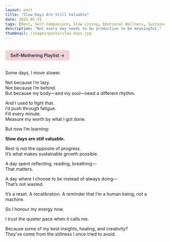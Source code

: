 ```yaml
---
layout: post
title: "Slow Days Are Still Valuable"
date: 2025-05-31
tags: [Rest, Self-Compassion, Slow Living, Emotional Wellness, Sustainable Growth]
description: "Not every day needs to be productive to be meaningful."
thumbnail: /images/posts/slow-days.jpg
---
```


<a href="https://music.youtube.com/playlist?list=PLuO5E1rh5RqIzePJeOjdXo62gwnYJ748_&si=NvtF0mzI9Sx2IoPu&shuffle=1" 
   target="_blank" 
   class="back-button"
   style="display:inline-block; margin: 1rem auto; background-color: #F4D3D8; color: #1A2D41; padding: 0.5rem 1rem; border-radius: 6px; font-weight: 600; text-decoration: none;">
  Self‑Mothering Playlist →
</a>

Some days, I move slower.

Not because I’m lazy.  
Not because I’m behind.  
But because my body—and my soul—need a different rhythm.

And I used to fight that.  
I’d push through fatigue.  
Fill every minute.  
Measure my worth by what I got done.

But now I’m learning:

**Slow days are still valuable.**

Rest is not the opposite of progress.  
It’s what makes sustainable growth possible.

A day spent reflecting, reading, breathing—  
That matters.

A day where I choose to *be* instead of always doing—  
That’s not wasted.

It’s a reset. A recalibration. A reminder that I’m a human being, not a machine.

So I honour my energy now.

I trust the quieter pace when it calls me.

Because some of my best insights, healing, and creativity?  
They’ve come from the stillness I once tried to avoid.
